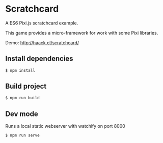 # Scratchcard

A ES6 Pixi.js scratchcard example.

This game provides a micro-framework for work with some Pixi libraries.

Demo: http://haack.cl/scratchcard/

## Install dependencies

```sh
$ npm install
```

## Build project

```sh
$ npm run build
```

## Dev mode

Runs a local static webserver with watchify on port 8000

```sh
$ npm run serve
```
